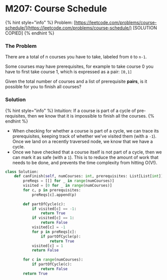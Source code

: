 # M207: Course Schedule

{% hint style="info" %}
Problem: [https://leetcode.com/problems/course-schedule/](https://leetcode.com/problems/course-schedule/) \[SOLUTION COPIED\]
{% endhint %}

### The Problem

There are a total of n courses you have to take, labeled from `0` to `n-1`.

Some courses may have prerequisites, for example to take course 0 you have to first take course 1, which is expressed as a pair: `[0,1]`

Given the total number of courses and a list of prerequisite **pairs**, is it possible for you to finish all courses?

### Solution

{% hint style="info" %}
Intuition: If a course is part of a cycle of pre-requisites, then we know that it is impossible to finish all the courses. 
{% endhint %}

* When checking for whether a course is part of a cycle, we can trace its prerequisites, keeping track of whether we've visited them \(with a `-1`\). Once we land on a recently traversed node, we know that we have a cycle.
* Once we have checked that a course itself is not part of a cycle, then we can mark it as safe \(with a `1`\). This is to reduce the amount of work that needs to be done, and prevents the time complexity from hitting O\(V!\). 

```python
class Solution:
    def canFinish(self, numCourses: int, prerequisites: List[List[int]]) -> bool:
        preReqs = [[] for _ in range(numCourses)]
        visited = [0 for _ in range(numCourses)]
        for c, p in prerequisites:
            preReqs[c].append(p)
            
        def partOfCycle(c):
            if visited[c] == -1:
                return True
            if visited[c] == 1:
                return False
            visited[c] = -1
            for p in preReqs[c]:
                if partOfCycle(p):
                    return True
            visited[c] = 1
            return False
    
        for c in range(numCourses):
            if partOfCycle(c):
                return False
        return True
```

